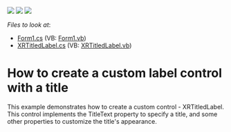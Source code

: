 <!-- default badges list -->
![](https://img.shields.io/endpoint?url=https://codecentral.devexpress.com/api/v1/VersionRange/128599222/12.2.4%2B)
[![](https://img.shields.io/badge/Open_in_DevExpress_Support_Center-FF7200?style=flat-square&logo=DevExpress&logoColor=white)](https://supportcenter.devexpress.com/ticket/details/E333)
[![](https://img.shields.io/badge/📖_How_to_use_DevExpress_Examples-e9f6fc?style=flat-square)](https://docs.devexpress.com/GeneralInformation/403183)
<!-- default badges end -->
<!-- default file list -->
*Files to look at*:

* [Form1.cs](./CS/Form1.cs) (VB: [Form1.vb](./VB/Form1.vb))
* [XRTitledLabel.cs](./CS/XRTitledLabel.cs) (VB: [XRTitledLabel.vb](./VB/XRTitledLabel.vb))
<!-- default file list end -->
# How to create a custom label control with a title


<p>This example demonstrates how to create a custom control - XRTitledLabel. This control implements the TitleText property to specify a title, and some other properties to customize the title's appearance.</p>

<br/>


